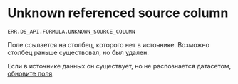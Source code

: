 # Unknown referenced source column

`ERR.DS_API.FORMULA.UNKNOWN_SOURCE_COLUMN`

Поле ссылается на столбец, которого нет в источнике. Возможно столбец раньше существовал, но был удален.

Если в источнике данных он существует, но не распознается датасетом, [обновите поля](../../dataset/create-dataset.md#update-fields).
